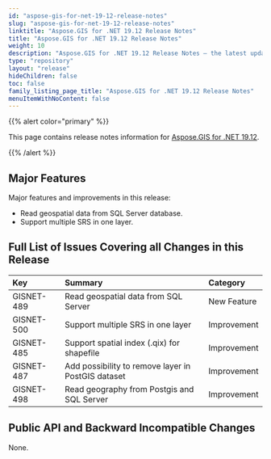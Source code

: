 ```yaml
---
id: "aspose-gis-for-net-19-12-release-notes"
slug: "aspose-gis-for-net-19-12-release-notes"
linktitle: "Aspose.GIS for .NET 19.12 Release Notes"
title: "Aspose.GIS for .NET 19.12 Release Notes"
weight: 10
description: "Aspose.GIS for .NET 19.12 Release Notes – the latest updates and fixes."
type: "repository"
layout: "release"
hideChildren: false
toc: false
family_listing_page_title: "Aspose.GIS for .NET 19.12 Release Notes"
menuItemWithNoContent: false
---
```


{{% alert color="primary" %}} 

This page contains release notes information for [Aspose.GIS for .NET 19.12](https://www.nuget.org/packages/Aspose.GIS/19.12.0).

{{% /alert %}} 
## **Major Features**
Major features and improvements in this release:

- Read geospatial data from SQL Server database.
- Support multiple SRS in one layer.
## **Full List of Issues Covering all Changes in this Release**

|**Key**|**Summary**|**Category**|
| :- | :- | :- |
|GISNET-489|Read geospatial data from SQL Server|New Feature|
|GISNET-500|Support multiple SRS in one layer|Improvement|
|GISNET-485|Support spatial index (.qix) for shapefile|Improvement|
|GISNET-487|Add possibility to remove layer in PostGIS dataset|Improvement|
|GISNET-498|Read geography from Postgis and SQL Server|Improvement|
## **Public API and Backward Incompatible Changes**
None.
